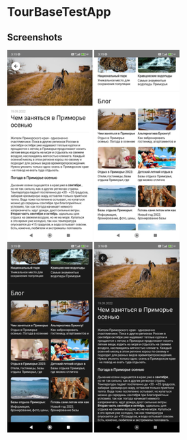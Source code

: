# TourBaseTestApp

## Screenshots

<img src="screenshots/1.jpg" width="200">
<img src="screenshots/2.jpg" width="200">
<img src="screenshots/3.jpg" width="200">
<img src="screenshots/4.jpg" width="200">
